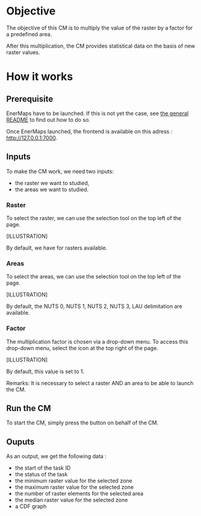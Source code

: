 # Objective

The objective of this CM is to multiply the value of the raster by a factor for a predefined area.

After this multiplication, the CM provides statistical data on the basis of new raster values. 


# How it works 

## Prerequisite

EnerMaps have to be launched.
If this is not yet the case, see [the general README](../../README.md) to find out how to do so.

Once EnerMaps launched, the frontend is available on this adress : http://127.0.0.1:7000.

## Inputs 

To make the CM work, we need two inputs:
* the raster we want to studied,
* the areas we want to studied.

### Raster
To select the raster, we can use the selection tool on the top left of the page.

[ILLUSTRATION]

By default, we have for rasters available.

### Areas 
To select the areas, we can use the selection tool on the top left of the page.

[ILLUSTRATION]

By default, the NUTS 0, NUTS 1, NUTS 2, NUTS 3, LAU delimitation are available.

### Factor

The multiplication factor is chosen via a drop-down menu.
To access this drop-down menu, select the icon at the top right of the page.

[ILLUSTRATION]

By default, this value is set to 1.

Remarks: It is necessary to select a raster AND an area to be able to launch the CM.

## Run the CM

To start the CM, simply press the button on behalf of the CM.

## Ouputs

As an output, we get the following data :
* the start of the task ID
* the status of the task
* the minimum raster value for the selected zone
* the maximum raster value for the selected zone
* the number of raster elements for the selected area
* the median raster value for the selected zone
* a CDF graph 
 